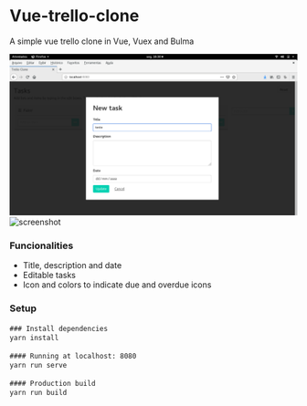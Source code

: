 # Vue-trello-clone
A simple vue trello clone in Vue, Vuex and Bulma

![screenshot](Vue-trello.png)
![screenshot](Vue-trello1.png)

### Funcionalities

- Title, description and date
- Editable tasks
- Icon and colors to indicate due and overdue icons

### Setup

```
### Install dependencies
yarn install

#### Running at localhost: 8080
yarn run serve

#### Production build
yarn run build
